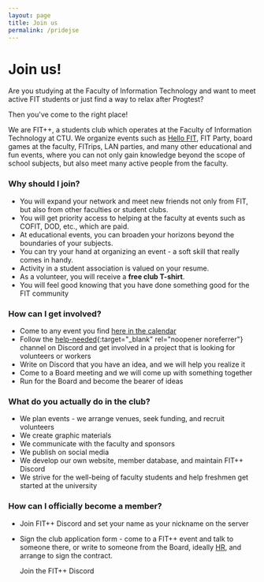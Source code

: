 ```yaml
---
layout: page
title: Join us
permalink: /pridejse
---
```


# Join us!

Are you studying at the Faculty of Information Technology and want to meet active FIT students or just find a way to relax after Progtest?

Then you've come to the right place!

We are FIT++, a students club which operates at the Faculty of Information Technology at CTU. We organize events such as [Hello FIT](/hellofit), FIT Party, board games at the faculty, FITrips, LAN parties, and many other educational and fun events, where you can not only gain knowledge beyond the scope of school subjects, but also meet many active people from the faculty.

### Why should I join?

- You will expand your network and meet new friends not only from FIT, but also from other faculties or student clubs.
- You will get priority access to helping at the faculty at events such as COFIT, DOD, etc., which are paid.
- At educational events, you can broaden your horizons beyond the boundaries of your subjects.
- You can try your hand at organizing an event - a soft skill that really comes in handy.
- Activity in a student association is valued on your resume.
- As a volunteer, you will receive a **free club T-shirt**.
- You will feel good knowing that you have done something good for the FIT community

### How can I get involved?

- Come to any event you find [here in the calendar](/events)
- Follow the [help-needed](https://discord.com/channels/808276641603649607/1288795322524635176){:target="_blank" rel="noopener noreferrer"} channel on Discord and get involved in a project that is looking for volunteers or workers
- Write on Discord that you have an idea, and we will help you realize it
- Come to a Board meeting and we will come up with something together
- Run for the Board and become the bearer of ideas

### What do you actually do in the club?

- We plan events - we arrange venues, seek funding, and recruit volunteers
- We create graphic materials
- We communicate with the faculty and sponsors
- We publish on social media
- We develop our own website, member database, and maintain FIT++ Discord
- We strive for the well-being of faculty students and help freshmen get started at the university

### How can I officially become a member?

- Join FIT++ Discord and set your name as your nickname on the server
- Sign the club application form - come to a FIT++ event and talk to someone there, or write to someone from the Board, ideally [HR](/#lide), and arrange to sign the contract.

  <article class="refs__links">
      <a class="refs__button" style="text-decoration: none; color: var(--black)" href="https://discord.gg/2Bh93cXGJ3" target="_blank" rel="noopener noreferrer">Join the FIT++ Discord</a>
  </article>
